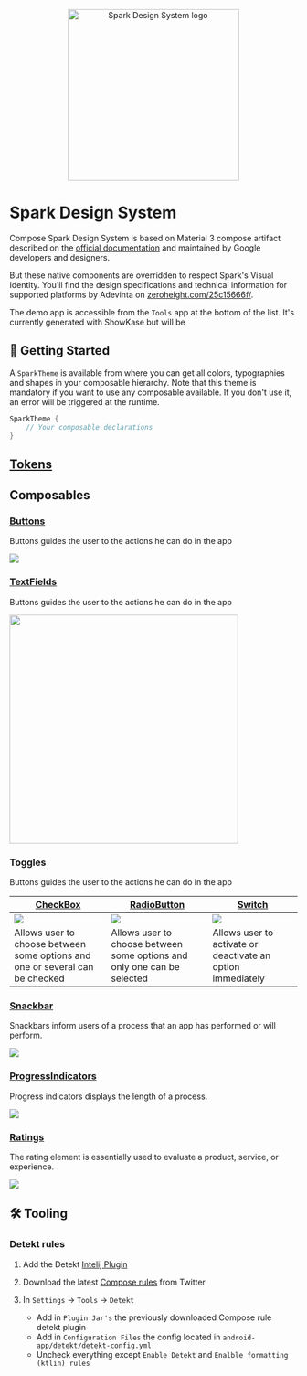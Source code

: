 <p align="center">
  <img
    width="300px"
    src="../../art/brikke-logo.webp"
    alt="Spark Design System logo" />
</p>

# Spark Design System

Compose Spark Design System is based on Material 3 compose artifact described
on the [official documentation](https://material.io/) and maintained by Google developers
and designers.

But these native components are overridden to respect Spark's Visual Identity. You'll find
the design specifications and technical information for supported platforms by Adevinta on
[zeroheight.com/25c15666f/](https://zeroheight.com/25c15666f/).

The demo app is accessible from the `Tools` app at the bottom of the list. It's currently
generated with ShowKase but will be

## 🚀 Getting Started

A `SparkTheme` is available from where you can get all
colors, typographies and shapes in your composable hierarchy. Note that this theme is
mandatory if you want to use any composable available.
If you don't use it, an error will be triggered at the runtime.

```kotlin
SparkTheme {
    // Your composable declarations
}
```

## [Tokens](./Tokens.md)

## Composables

### [Buttons](./Buttons.md)

Buttons guides the user to the actions he can do in the app

[![](../spark-screenshot-testing/src/test/snapshots/images/com.adevinta.spark_PreviewScreenshotTests_preview_tests_buttons_primarybutton_part_light.png)
](./Buttons.md)

### [TextFields](./TextFields.md)

Buttons guides the user to the actions he can do in the app

<img height="400" src="../spark-screenshot-testing/src/test/snapshots/images/com.adevinta.spark_PreviewScreenshotTests_preview_tests_textfields_textfield_light.png"/>

### Toggles

Buttons guides the user to the actions he can do in the app

| [CheckBox](./CheckBox.md)                                                                                                                                                   | [RadioButton](./RadioButton.md)                                                                                                                                                   | [Switch](./Switch.md)                                                                                                                                                   |
|-----------------------------------------------------------------------------------------------------------------------------------------------------------------------------|-----------------------------------------------------------------------------------------------------------------------------------------------------------------------------------|-------------------------------------------------------------------------------------------------------------------------------------------------------------------------|
| [![](../spark-screenshot-testing/src/test/snapshots/images/com.adevinta.spark_PreviewScreenshotTests_preview_tests_toggles_checkboxlabelled_part_light.png)](./CheckBox.md) | [![](../spark-screenshot-testing/src/test/snapshots/images/com.adevinta.spark_PreviewScreenshotTests_preview_tests_toggles_radiobuttonlabelled_part_light.png)](./RadioButton.md) | [![](../spark-screenshot-testing/src/test/snapshots/images/com.adevinta.spark_PreviewScreenshotTests_preview_tests_toggles_switchlabelled_part_light.png)](./Switch.md) |
| Allows user to choose between some options and one or several can be checked                                                                                                | Allows user to choose between some options and only one can be selected                                                                                                           | Allows user to activate or deactivate an option immediately                                                                                                             |

### [Snackbar](./Snackbar.md)

Snackbars inform users of a process that an app has performed or will perform.

[![](../spark-screenshot-testing/src/test/snapshots/images/com.adevinta.spark_SnackbarScreenshot_SnackBar[1]_data[bodyactionsnackbar]_colors[default]_theme[light].png)
](./Snackbar.md)

### [ProgressIndicators](./ProgressIndicators.md)

Progress indicators displays the length of a process.

[![](../spark-screenshot-testing/src/test/snapshots/images/com.adevinta.spark_PreviewScreenshotTests_preview_tests_progressindicator_linearprogressindicator_part_light.png)
](./ProgressIndicators.md)

### [Ratings](./Ratings.md)

The rating element is essentially used to evaluate a product, service, or experience.

[![](../spark-screenshot-testing/src/test/snapshots/images/com.adevinta.spark_PreviewScreenshotTests_preview_tests_ratings_ratingsmall_part_light.png)
](./Ratings.md)

## 🛠 Tooling

### Detekt rules

1. Add the Detekt [Intelij Plugin](https://plugins.jetbrains.com/plugin/10761-detekt)
2. Download the latest [Compose rules](https://github.com/twitter/compose-rules/releases/latest)
   from Twitter
3. In `Settings` -> `Tools` -> `Detekt`

    - Add in `Plugin Jar's` the previously downloaded Compose rule detekt plugin
    - Add in `Configuration Files` the config located in `android-app/detekt/detekt-config.yml`
    - Uncheck everything except `Enable Detekt` and `Enalble formatting (ktlin) rules`
